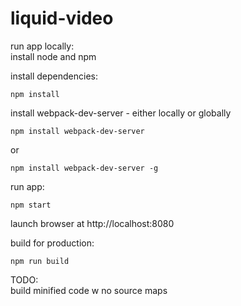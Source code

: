 # liquid-video  

run app locally:  
install node and npm  

install dependencies:  
```
npm install
```

install webpack-dev-server - either locally or globally
```
npm install webpack-dev-server
```
or
```
npm install webpack-dev-server -g
```

run app:
```
npm start
```

launch browser at http://localhost:8080

build for production:
```
npm run build
```

TODO:  
build minified code w no source maps
